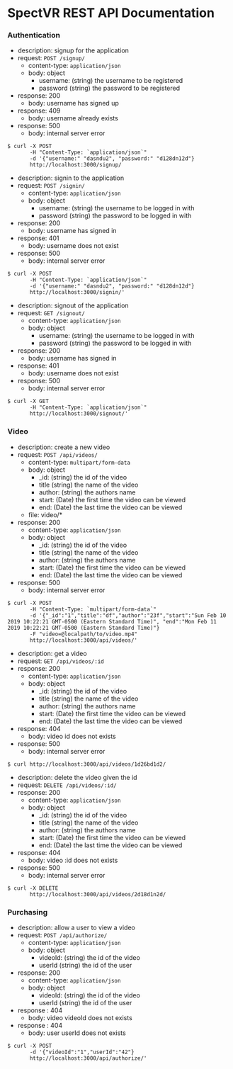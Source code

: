 # SpectVR REST API Documentation

### Authentication

- description: signup for the application
- request: `POST /signup/`
    - content-type: `application/json`
    - body: object
      - username: (string) the username to be registered
      - password (string) the password to be registered
- response: 200
    - body: username has signed up
- response: 409
    - body: username already exists
- response: 500
    - body: internal server error

``` 
$ curl -X POST 
       -H "Content-Type: `application/json`" 
       -d '{"username:" "dasndu2", "password:" "d128dn12d"}
       http://localhost:3000/signup/
```

- description: signin to the application
- request: `POST /signin/`
    - content-type: `application/json`
    - body: object
      - username: (string) the username to be logged in with
      - password (string) the password to be logged in with
- response: 200
    - body: username has signed in
- response: 401
    - body: username does not exist
- response: 500
    - body: internal server error

``` 
$ curl -X POST 
       -H "Content-Type: `application/json`" 
       -d '{"username:" "dasndu2", "password:" "d128dn12d"}
       http://localhost:3000/signin/'
```

- description: signout of the application
- request: `GET /signout/`
    - content-type: `application/json`
    - body: object
      - username: (string) the username to be logged in with
      - password (string) the password to be logged in with
- response: 200
    - body: username has signed in
- response: 401
    - body: username does not exist
- response: 500
    - body: internal server error

``` 
$ curl -X GET 
       -H "Content-Type: `application/json`" 
       http://localhost:3000/signout/'
```

### Video 

- description: create a new video
- request: `POST /api/videos/`
    - content-type: `multipart/form-data`
    - body: object
      - _id: (string) the id of the video
      - title (string) the name of the video
      - author: (string) the authors name
      - start: (Date) the first time the video can be viewed
      - end: (Date) the last time the video can be viewed
    - file: video/*
- response: 200
    - content-type: `application/json`
    - body: object
      - _id: (string) the id of the video
      - title (string) the name of the video
      - author: (string) the authors name
      - start: (Date) the first time the video can be viewed
      - end: (Date) the last time the video can be viewed
- response: 500
    - body: internal server error

``` 
$ curl -X POST 
       -H "Content-Type: `multipart/form-data`" 
       -d '{"_id":"1","title":"df","author":"23f","start":"Sun Feb 10 2019 10:22:21 GMT-0500 (Eastern Standard Time)", "end":"Mon Feb 11 2019 10:22:21 GMT-0500 (Eastern Standard Time)"}
       -F "video=@localpath/to/video.mp4" 
       http://localhost:3000/api/videos/'
```

- description: get a video
- request: `GET /api/videos/:id`
- response: 200
    - content-type: `application/json`
    - body: object
      - _id: (string) the id of the video
      - title (string) the name of the video
      - author: (string) the authors name
      - start: (Date) the first time the video can be viewed
      - end: (Date) the last time the video can be viewed
- response: 404
    - body: video id does not exists
- response: 500
    - body: internal server error
``` 
$ curl http://localhost:3000/api/videos/1d26bd1d2/
```

- description: delete the video given the id
- request: `DELETE /api/videos/:id/`
- response: 200
    - content-type: `application/json`
    - body: object
      - _id: (string) the id of the video
      - title (string) the name of the video
      - author: (string) the authors name
      - start: (Date) the first time the video can be viewed
      - end: (Date) the last time the video can be viewed
- response: 404
    - body: video :id does not exists
- response: 500
    - body: internal server error
``` 
$ curl -X DELETE
       http://localhost:3000/api/videos/2d18d1n2d/
``` 
### Purchasing

- description: allow a user to view a video
- request: `POST /api/authorize/`  
    - content-type: `application/json`
    - body: object
      - videoId: (string) the id of the video
      - userId (string) the id of the user
- response: 200
    - content-type: `application/json`
    - body: object
      - videoId: (string) the id of the video
      - userId (string) the id of the user
- response : 404
    - body: video videoId does not exists
 - response : 404
    - body: user userId does not exists   
 
``` 
$ curl -X POST 
       -d '{"videoId":"1","userId":"42"}
       http://localhost:3000/api/authorize/'
``` 
